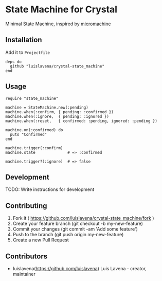 # State Machine for Crystal

Minimal State Machine, inspired by [micromachine](https://github.com/soveran/micromachine)

## Installation

Add it to `Projectfile`

```crystal
deps do
  github "luislavena/crystal-state_machine"
end
```

## Usage

```crystal
require "state_machine"

machine = StateMachine.new(:pending)
machine.when(:confirm, { pending: :confirmed })
machine.when(:ignore,  { pending: :ignored })
machine.when(:reset,   { confirmed: :pending, ignored: :pending })

machine.on(:confirmed) do
  puts "Confirmed"
end

machine.trigger(:confirm)
machine.state              # => :confirmed

machine.trigger?(:ignore)  # => false
```

## Development

TODO: Write instructions for development

## Contributing

1. Fork it ( https://github.com/luislavena/crystal-state_machine/fork )
2. Create your feature branch (git checkout -b my-new-feature)
3. Commit your changes (git commit -am 'Add some feature')
4. Push to the branch (git push origin my-new-feature)
5. Create a new Pull Request

## Contributors

- luislavena(https://github.com/luislavena) Luis Lavena - creator, maintainer
